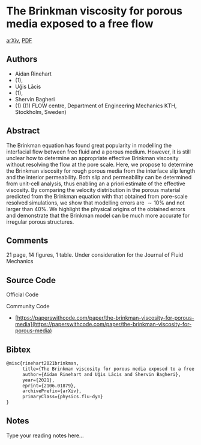 
# The Brinkman viscosity for porous media exposed to a free flow

[arXiv](https://arxiv.org/abs/2106.01879), [PDF](https://arxiv.org/pdf/2106.01879.pdf)

## Authors

- Aidan Rinehart
- (1),
- Uǧis Lācis
- (1),
- Shervin Bagheri
- (1) ((1) FLOW centre, Department of Engineering Mechanics KTH, Stockholm, Sweden)

## Abstract

The Brinkman equation has found great popularity in modelling the interfacial flow between free fluid and a porous medium. However, it is still unclear how to determine an appropriate effective Brinkman viscosity without resolving the flow at the pore scale. Here, we propose to determine the Brinkman viscosity for rough porous media from the interface slip length and the interior permeability. Both slip and permeability can be determined from unit-cell analysis, thus enabling an a priori estimate of the effective viscosity. By comparing the velocity distribution in the porous material predicted from the Brinkman equation with that obtained from pore-scale resolved simulations, we show that modelling errors are $\sim 10\%$ and not larger than $40\%$. We highlight the physical origins of the obtained errors and demonstrate that the Brinkman model can be much more accurate for irregular porous structures.

## Comments

21 page, 14 figures, 1 table. Under consideration for the Journal of Fluid Mechanics

## Source Code

Official Code



Community Code

- [https://paperswithcode.com/paper/the-brinkman-viscosity-for-porous-media](https://paperswithcode.com/paper/the-brinkman-viscosity-for-porous-media)

## Bibtex

```tex
@misc{rinehart2021brinkman,
      title={The Brinkman viscosity for porous media exposed to a free flow}, 
      author={Aidan Rinehart and Uǧis Lācis and Shervin Bagheri},
      year={2021},
      eprint={2106.01879},
      archivePrefix={arXiv},
      primaryClass={physics.flu-dyn}
}
```

## Notes

Type your reading notes here...

